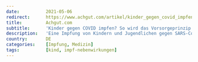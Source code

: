 ```yaml
---
date:          2021-05-06
redirect:      https://www.achgut.com/artikel/kinder_gegen_covid_impfen_so_wird_das_vorsorgeprinzip_mit-fuessen_getreten
title:         Achgut.com
subtitle:      'Kinder gegen COVID impfen? So wird das Vorsorgeprinzip mit Füßen getreten'
description:   'Eine Impfung von Kindern und Jugendlichen gegen SARS-CoV-2 zu ihrem Schutze ist sinnlos. Da diese Altersgruppe extrem schnell eine starke Herdenimmunität gegen den Erreger ausbildet und eine Impfung keinerlei Beitrag dazu leisten würde, die Verbreitung des Virus einzuschränken. Auf der anderen Seite stehen erhebliche und bislang nicht ausreichend untersuchte Risiken, etwa mögliche Spätfolgen in Form von Autoimmunerkrankungen. Wo bleibt hier das Vorsorgeprinzip?'
country:       DE
categories:    [Impfung, Medizin]
tags:          [kind, impf-nebenwirkungen]
---
```

